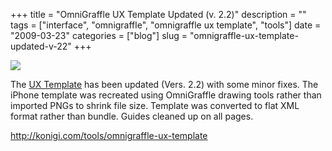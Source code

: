 +++
title = "OmniGraffle UX Template Updated (v. 2.2)"
description = ""
tags = ["interface", "omnigraffle", "omnigraffle ux template", "tools"]
date = "2009-03-23"
categories = ["blog"]
slug = "omnigraffle-ux-template-updated-v-22"
+++



  <div class="notebook-screenshot"><a href="../tools/omnigraffle-ux-template.html"><img id='bluga-thumbnail-1457' class='bluga-thumbnail large' src='http://media.konigi.com/bluga/
wt496fa2c8296bf.jpg'/></a></div><p>The <a href="../tools/omnigraffle-ux-template.html">UX Template</a> has been updated (Vers. 2.2) with some minor fixes. The iPhone template was recreated using OmniGraffle drawing tools rather than imported PNGs to shrink file size. Template was converted to flat XML format rather than bundle. Guides cleaned up on all pages.</p>
    
  <a href="../tools/omnigraffle-ux-template.html">http://konigi.com/tools/omnigraffle-ux-template</a>
